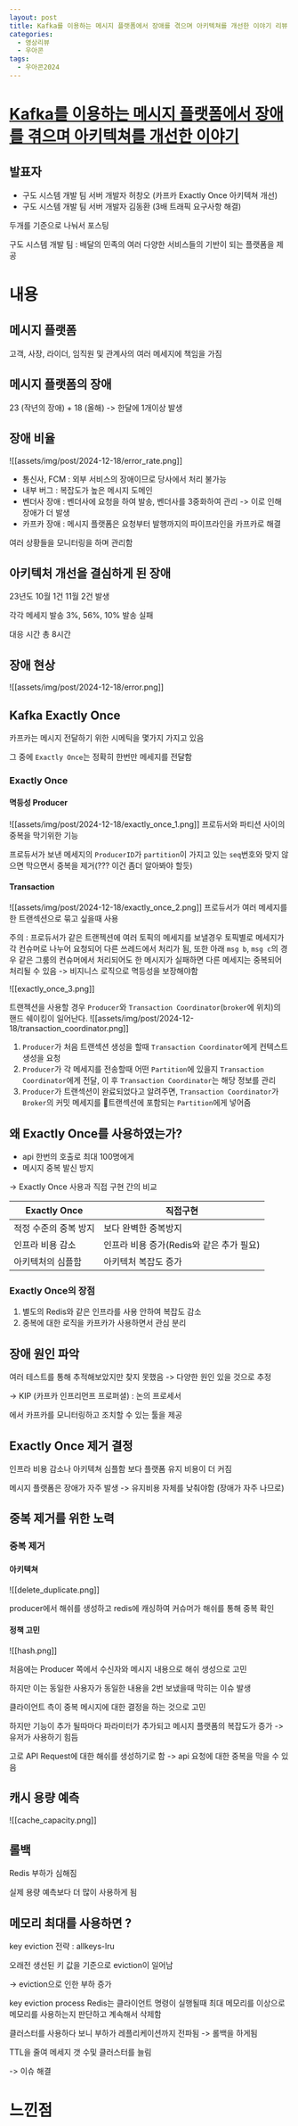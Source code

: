 ```yaml
---
layout: post
title: Kafka를 이용하는 메시지 플랫폼에서 장애를 겪으며 아키텍쳐를 개선한 이야기 리뷰
categories:
  - 영상리뷰
  - 우아콘
tags:
  - 우아콘2024
---
```

# [Kafka를 이용하는 메시지 플랫폼에서 장애를 겪으며 아키텍쳐를 개선한 이야기](https://www.youtube.com/watch?v=dG2Dr3jhSZg&t=1049s)

## 발표자
- 구도 시스템 개발 팀 서버 개발자 허창오 (카프카 Exactly Once 아키텍쳐 개선)
- 구도 시스템 개발 팀 서버 개발자 김동환 (3배 트래픽 요구사항 해결)

두개를 기준으로 나눠서 포스팅

구도 시스템 개발 팀 : 배달의 민족의 여러 다양한 서비스들의 기반이 되는 플랫폼을 제공

# 내용
## 메시지 플랫폼
고객, 사장, 라이더, 임직원 및 관계사의 여러 메세지에 책임을 가짐

## 메시지 플랫폼의 장애
23 (작년의 장애) + 18 (올해) -> 한달에 1개이상 발생

## 장애 비율

![[assets/img/post/2024-12-18/error_rate.png]]

- 통신사, FCM : 외부 서비스의 장애이므로 당사에서 처리 불가능
- 내부 버그 : 복잡도가 높은 메시지 도메인
- 벤더사 장애 : 벤더사에 요청을 하여 발송, 벤더사를 3중화하여 관리 -> 이로 인해 장애가 더 발생
- 카프카 장애 : 메시지 플랫폼은 요청부터 발행까지의 파이프라인을 카프카로 해결

여러 상황들을 모니터링을 하며 관리함

## 아키텍처 개선을 결심하게 된 장애

23년도 10월 1건 11월 2건 발생

각각 메세지 발송 3%, 56%, 10% 발송 실패

대응 시간 총 8시간

## 장애 현상

![[assets/img/post/2024-12-18/error.png]]

## Kafka Exactly Once
카프카는 메시지 전달하기 위한 시메틱을 몇가지 가지고 있음

그 중에 `Exactly Once`는 정확히 한번만 메세지를 전달함

### Exactly Once
#### 멱등성 Producer
  ![[assets/img/post/2024-12-18/exactly_once_1.png]]
  프로듀서와 파티션 사이의 중복을 막기위한 기능
  
  프로듀서가 보낸 메세지의 `ProducerID`가 `partition`이 가지고 있는 `seq`번호와 맞지 않으면 막으면서 중복을 제거(??? 이건 좀더 알아봐야 할듯)
#### Transaction
![[assets/img/post/2024-12-18/exactly_once_2.png]]
프로듀서가 여러 메세지를 한 트랜섹션으로 묶고 싶을때 사용
  
주의 : 프로듀서가 같은 트랜젝션에 여러 토픽의 메세지를 보낼경우 토픽별로 메세지가 각 컨슈머로 나누어 요청되어 다른 쓰레드에서 처리가 됨, 또한 아래 `msg b`, `msg c`의 경우 같은 그룸의 컨슈머에서 처리되어도 한 메시지가 실패하면 다른 메세지는 중복되어 처리될 수 있음 -> 비지니스 로직으로 멱등성을 보장해야함
  
  ![[exactly_once_3.png]]
  
트랜젝션을 사용할 경우 `Producer`와 `Transaction Coordinator`(`broker`에 위치)의 핸드 쉐이킹이 일어난다.
![[assets/img/post/2024-12-18/transaction_coordinator.png]]
1. `Producer`가 처음 트랜섹션 생성을 할때 `Transaction Coordinator`에게 컨텍스트 생성을 요청
2. `Producer`가 각 메세지를 전송할때 어떤 `Partition`에 있을지 `Transaction Coordinator`에게 전달, 이 후 `Transaction Coordinator`는 해당 정보를 관리
3. `Producer`가 트랜섹션이 완료되었다고 알려주면, `Transaction Coordinator`가 `Broker`의 커밋 메세지를 트랜섹션에 포함되는 `Partition`에게 넣어줌

## 왜 Exactly Once를 사용하였는가?

- api 한번의 호출로 최대 100명에게
- 메시지 중복 발신 방지

-> Exactly Once 사용과 직접 구현 간의 비교

| Exactly Once | 직접구현                       |
| ------------ | -------------------------- |
| 적정 수준의 중복 방지 | 보다 완벽한 중복방지                |
| 인프라 비용 감소    | 인프라 비용 증가(Redis와 같은 추가 필요) |
| 아키텍처의 심플함    | 아키텍처 복잡도 증가                |

### Exactly Once의 장점
1. 별도의 Redis와 같은 인프라를 사용 안하여 복잡도 감소
2. 중복에 대한 로직을 카프카가 사용하면서 관심 분리

## 장애 원인 파악

여러 테스트를 통해 추적해보았지만 찾지 못했음 -> 다양한 원인 있을 것으로 추정

->  KIP (카프카 인프리먼프 프로퍼셜) : 논의 프로세서

에서 카프카를 모니터링하고 조치할 수 있는 툴을 제공

## Exactly Once 제거 결정

인프라 비용 감소나 아키텍쳐 심플함 보다 플랫폼 유지 비용이 더 커짐

메시지 플랫폼은 장애가 자주 발생 -> 유지비용 자체를 낮춰야함 (장애가 자주 나므로)

## 중복 제거를 위한 노력

### 중복 제거 
#### 아키텍쳐
![[delete_duplicate.png]]

producer에서 해쉬를 생성하고 redis에 캐싱하여 커슈머가 해쉬를  통해 중복 확인

#### 정책 고민

![[hash.png]]

처음에는 Producer 쪽에서 수신자와 메시지 내용으로 해쉬 생성으로 고민

하지만 이는 동일한 사용자가 동일한 내용을 2번 보냈을때 막히는 이슈 발생

클라이언트 측이 중복 메시지에 대한 결정을 하는 것으로 고민

하지만 기능이 추가 될따마다 파라미터가 추가되고 메시지 플랫폼의 복잡도가 증가 -> 유저가 사용하기 힘듬

고로 API Request에 대한 해쉬를 생성하기로 함 -> api 요청에 대한 중복을 막을 수 있음

## 캐시 용량 예측

![[cache_capacity.png]]

## 롤백

Redis 부하가 심해짐

실제 용량 예측보다 더 많이 사용하게 됨

## 메모리 최대를 사용하면 ?

key eviction 전략 : allkeys-lru

오래전 생선된 키 값을 기준으로 eviction이 일어남

-> eviction으로 인한 부하 증가

key eviction process
Redis는 클라이언트 명령이 실행될때 최대 메모리를 이상으로 메모리를 사용하는지 판단하고 계속해서 삭제함

클러스터를 사용하다 보니 부하가 레플리케이션까지 전파됨 -> 롤백을 하게됨

TTL을 줄여 메세지 갯 수및 클러스터를 늘림

-> 이슈 해결

# 느낀점


